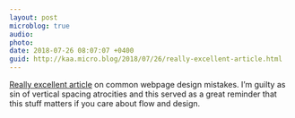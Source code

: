 ```yaml
---
layout: post
microblog: true
audio: 
photo: 
date: 2018-07-26 08:07:07 +0400
guid: http://kaa.micro.blog/2018/07/26/really-excellent-article.html
---
```

[Really excellent article](https://uxplanet.org/common-webpage-design-mistakes-59eed9831bd7) on common webpage design mistakes. I’m guilty as sin of vertical spacing atrocities and this served as a great reminder that this stuff matters if you care about flow and design. 
